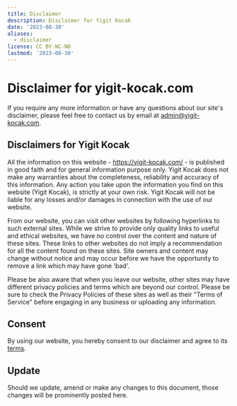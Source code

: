 ```yaml
---
title: Disclaimer
description: Disclaimer for Yigit Kocak
date: '2023-08-30'
aliases:
  - disclaimer
license: CC BY-NC-ND
lastmod: '2023-08-30'
---
```


# Disclaimer for yigit-kocak.com

If you require any more information or have any questions about our site's disclaimer, please feel free to contact us by email at admin@yigit-kocak.com.

## Disclaimers for Yigit Kocak

All the information on this website - https://yigit-kocak.com/ - is published in good faith and for general information purpose only. Yigit Kocak does not make any warranties about the completeness, reliability and accuracy of this information. Any action you take upon the information you find on this website (Yigit Kocak), is strictly at your own risk. Yigit Kocak will not be liable for any losses and/or damages in connection with the use of our website.

From our website, you can visit other websites by following hyperlinks to such external sites. While we strive to provide only quality links to useful and ethical websites, we have no control over the content and nature of these sites. These links to other websites do not imply a recommendation for all the content found on these sites. Site owners and content may change without notice and may occur before we have the opportunity to remove a link which may have gone 'bad'.

Please be also aware that when you leave our website, other sites may have different privacy policies and terms which are beyond our control. Please be sure to check the Privacy Policies of these sites as well as their "Terms of Service" before engaging in any business or uploading any information.

## Consent

By using our website, you hereby consent to our disclaimer and agree to its [terms](https://yigit-kocak.com/page/terms).

## Update

Should we update, amend or make any changes to this document, those changes will be prominently posted here.